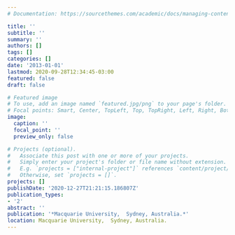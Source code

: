```yaml
---
# Documentation: https://sourcethemes.com/academic/docs/managing-content/

title: ''
subtitle: ''
summary: ''
authors: []
tags: []
categories: []
date: '2013-01-01'
lastmod: 2020-09-28T12:34:45-03:00
featured: false
draft: false

# Featured image
# To use, add an image named `featured.jpg/png` to your page's folder.
# Focal points: Smart, Center, TopLeft, Top, TopRight, Left, Right, BottomLeft, Bottom, BottomRight.
image:
  caption: ''
  focal_point: ''
  preview_only: false

# Projects (optional).
#   Associate this post with one or more of your projects.
#   Simply enter your project's folder or file name without extension.
#   E.g. `projects = ["internal-project"]` references `content/project/deep-learning/index.md`.
#   Otherwise, set `projects = []`.
projects: []
publishDate: '2020-12-27T21:21:15.186807Z'
publication_types:
- '2'
abstract: ''
publication: '*Macquarie University,  Sydney, Australia.*'
location: Macquarie University,  Sydney, Australia.
---
```

